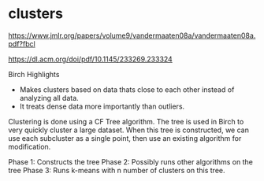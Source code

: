 # clusters

https://www.jmlr.org/papers/volume9/vandermaaten08a/vandermaaten08a.pdf?fbcl

https://dl.acm.org/doi/pdf/10.1145/233269.233324

Birch Highlights
- Makes clusters based on data thats close to each other instead of analyzing all data.
- It treats dense data more importantly than outliers.


Clustering is done using a CF Tree algorithm.  The tree is used in Birch to very quickly cluster a large dataset.  When this tree is constructed, we can use each subcluster as a single point, then use an existing algorithm for modification.

Phase 1: Constructs the tree
Phase 2: Possibly runs other algorithms on the tree
Phase 3: Runs k-means with n number of clusters on this tree.

